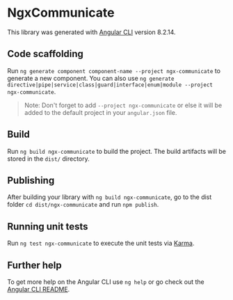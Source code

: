 # NgxCommunicate

This library was generated with [Angular CLI](https://github.com/angular/angular-cli) version 8.2.14.

## Code scaffolding

Run `ng generate component component-name --project ngx-communicate` to generate a new component. You can also use `ng generate directive|pipe|service|class|guard|interface|enum|module --project ngx-communicate`.
> Note: Don't forget to add `--project ngx-communicate` or else it will be added to the default project in your `angular.json` file. 

## Build

Run `ng build ngx-communicate` to build the project. The build artifacts will be stored in the `dist/` directory.

## Publishing

After building your library with `ng build ngx-communicate`, go to the dist folder `cd dist/ngx-communicate` and run `npm publish`.

## Running unit tests

Run `ng test ngx-communicate` to execute the unit tests via [Karma](https://karma-runner.github.io).

## Further help

To get more help on the Angular CLI use `ng help` or go check out the [Angular CLI README](https://github.com/angular/angular-cli/blob/master/README.md).
